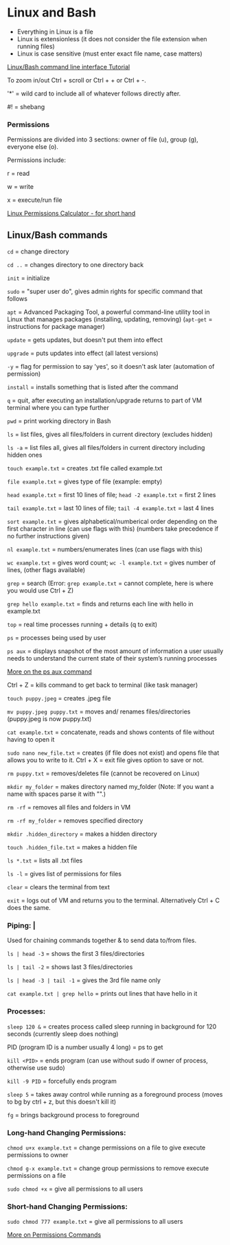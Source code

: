 # Linux and Bash

- Everything in Linux is a file
- Linux is extensionless (it does not consider the file extension when running files)
- Linux is case sensitive (must enter exact file name, case matters)

[Linux/Bash command line interface Tutorial](https://ryanstutorials.net/linuxtutorial/)

To zoom in/out Ctrl + scroll or Ctrl + + or Ctrl + -.

'*' = wild card to include all of whatever follows directly after.

#! = shebang

### Permissions

Permissions are divided into 3 sections: owner of file (u), group (g), everyone else (o).

Permissions include:

r = read

w = write

x = execute/run file

[Linux Permissions Calculator - for short hand](https://chmod-calculator.com/)

## Linux/Bash commands

`cd` = change directory

`cd ..` = changes directory to one directory back

`init` =  initialize

`sudo` = "super user do", gives admin rights for specific command that follows

`apt` = Advanced Packaging Tool, a powerful command-line utility tool in Linux that manages packages (installing, updating, removing) (`apt-get` = instructions for package manager)

`update` = gets updates, but doesn't put them into effect

`upgrade` = puts updates into effect (all latest versions)

`-y` = flag for permission to say 'yes', so it doesn't ask later (automation of permission)

`install` = installs something that is listed after the command

`q` = quit, after executing an installation/upgrade returns to part of VM terminal where you can type further

`pwd` = print working directory in Bash

`ls` = list files, gives all files/folders in current directory (excludes hidden)

`ls -a` = list files all, gives all files/folders in current directory including hidden ones

`touch example.txt` = creates .txt file called example.txt

`file example.txt` = gives type of file (example: empty)

`head example.txt` = first 10 lines of file; `head -2 example.txt` = first 2 lines

`tail example.txt` = last 10 lines of file; `tail -4 example.txt` = last 4 lines

`sort example.txt` = gives alphabetical/numberical order depending on the first character in line (can use flags with this) (numbers take precedence if no further instructions given)

`nl example.txt` = numbers/enumerates lines (can use flags with this)

`wc example.txt` = gives word count; `wc -l example.txt` =  gives number of lines, (other flags available)

`grep` = search (Error: `grep example.txt` = cannot complete, here is where you would use Ctrl + Z)

`grep hello example.txt` = finds and returns each line with hello in example.txt

`top` = real time processes running + details (q to exit)

`ps` = processes being used by user

`ps aux` = displays snapshot of the most amount of information a user usually needs to understand the current state of their system’s running processes

[More on the ps aux command](https://www.linode.com/docs/guides/use-the-ps-aux-command-in-linux/)

Ctrl + Z = kills command to get back to terminal (like task manager)

`touch puppy.jpeg` = creates .jpeg file

`mv puppy.jpeg puppy.txt` = moves and/ renames files/directories (puppy.jpeg is now puppy.txt)

`cat example.txt` = concatenate, reads and shows contents of file without having to open it

`sudo nano new_file.txt` = creates (if file does not exist) and opens file that allows you to write to it. Ctrl + X = exit file gives option to save or not.

`rm puppy.txt` = removes/deletes file (cannot be recovered on Linux)

`mkdir my_folder` = makes directory named my_folder (Note: If you want a name with spaces parse it with "".)

`rm -rf` = removes all files and folders in VM

`rm -rf my_folder` = removes specified directory

`mkdir .hidden_directory` = makes a hidden directory

`touch .hidden_file.txt` = makes a hidden file

`ls *.txt` = lists all .txt files

`ls -l` = gives list of permissions for files

`clear` = clears the terminal from text

`exit` = logs out of VM and returns you to the terminal. Alternatively Ctrl + C does the same.

### Piping: |

Used for chaining commands together & to send data to/from files.

`ls | head -3` = shows the first 3 files/directories

`ls | tail -2` = shows last 3 files/directories

`ls | head -3 | tail -1` = gives the 3rd file name only

`cat example.txt | grep hello` = prints out lines that have hello in it

### Processes:

`sleep 120 &` = creates process called sleep running in background for 120 seconds (currently sleep does nothing)

PID (program ID is a number usually 4 long) = ps to get

`kill <PID>` = ends program (can use without sudo if owner of process, otherwise use sudo)

`kill -9 PID` = forcefully ends program

`sleep 5` = takes away control while running as a foreground process (moves to bg by ctrl + z, but this doesn't kill it)

`fg` = brings background process to foreground

### Long-hand Changing Permissions:

`chmod u+x example.txt` = change permissions on a file to give execute permissions to owner

`chmod g-x example.txt` = change group permissions to remove execute permissions on a file

`sudo chmod +x` = give all permissions to all users

### Short-hand Changing Permissions: 

`sudo chmod 777 example.txt` = give all permissions to all users

[More on Permissions Commands](https://www.pluralsight.com/blog/it-ops/linux-file-permissions)
